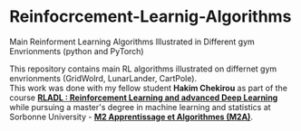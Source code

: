 # Reinfocrcement-Learnig-Algorithms
Main Reinforment Learning Algorithms Illustrated in Different gym Envrionments (python and PyTorch) <br>

This repository contains main RL algorithms illustrated on differnet gym envrionments (GridWolrd, LunarLander, CartPole). <br>
This work was done with my fellow student **Hakim Chekirou** as part of the course [**RLADL : Reinforcement Learning and advanced Deep Learning**](https://dac.lip6.fr/master/rladl/ "**RLADL : Reinforcement Learning and advanced Deep Learning**") while pursuing a master's degree in machine learning and statistics at Sorbonne University - [**M2 Apprentissage et Algorithmes (M2A)**](https://m2a.lip6.fr/description/ "**M2 Apprentissage et Algorithmes (M2A)**").
